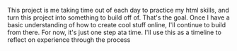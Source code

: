 This project is me taking time out of each day to practice my html skills,
 and turn this project into something to build off of. That's the goal. 
Once I have a basic understanding of how to create cool stuff online, I'll continue to build from there. 
For now, it's just one step ata time. 
I'll use this as a timeline to reflect on experience through the process
